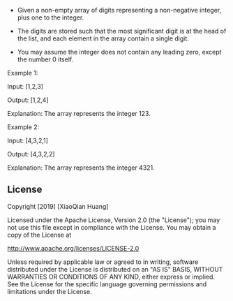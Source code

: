 
- Given a non-empty array of digits representing a non-negative integer, plus one to the integer.

- The digits are stored such that the most significant digit is at the head of the list, and each element in the array contain a single digit.

- You may assume the integer does not contain any leading zero, except the number 0 itself.




Example 1:

Input: [1,2,3]

Output: [1,2,4]

Explanation: The array represents the integer 123.



Example 2:

Input: [4,3,2,1]

Output: [4,3,2,2]

Explanation: The array represents the integer 4321.




## License

Copyright [2019] [XiaoQian Huang]

Licensed under the Apache License, Version 2.0 (the "License");
you may not use this file except in compliance with the License.
You may obtain a copy of the License at

http://www.apache.org/licenses/LICENSE-2.0

Unless required by applicable law or agreed to in writing, software
distributed under the License is distributed on an "AS IS" BASIS,
WITHOUT WARRANTIES OR CONDITIONS OF ANY KIND, either express or implied.
See the License for the specific language governing permissions and
limitations under the License.
